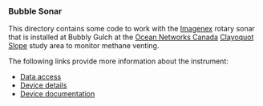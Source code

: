 ### Bubble Sonar
This directory contains some code to work with the [Imagenex](http://www.imagenex.com/) rotary sonar that is installed at Bubbly Gulch at the [Ocean Networks Canada](http://www.oceannetworks.ca/) [Clayoquot Slope](http://www.oceannetworks.ca/installations/observatories/northeast-pacific/clayoquot-slope) study area to monitor methane venting.

The following links provide more information about the instrument:
* [Data access](http://dmas.uvic.ca/home?location=NC89&deviceCategory=MBROTARYSONAR)
* [Device details](http://dmas.uvic.ca/DeviceListing?DeviceId=22100)
* [Device documentation](http://wiki.neptunecanada.ca/display/instruments/22100)



